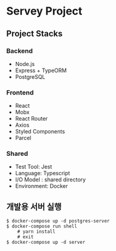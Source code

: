 # Servey Project

## Project Stacks

### Backend
  - Node.js
  - Express + TypeORM
  - PostgreSQL

### Frontend
  - React
  - Mobx
  - React Router
  - Axios
  - Styled Components
  - Parcel

### Shared
  - Test Tool: Jest
  - Language: Typescript
  - I/O Model : shared directory
  - Environment: Docker


## 개발용 서버 실행
```
$ docker-compose up -d postgres-server
$ docker-compose run shell
    # yarn install
    # exit
$ docker-compose up -d server
```

